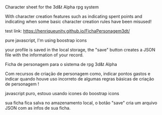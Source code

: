 Character sheet for the 3d&t Alpha rpg system

With character creation features such as indicating spent points and indicating when some basic character creation rules have been misused!


test link: https://henriqueunity.github.io/FichaPersonagem3dt/

pure javascript, I'm using boostrap icons

your profile is saved in the local storage, the "save" button creates a JSON file with the information of your record.

Ficha de personagem para o sistema de rpg 3d&t Alpha

Com recursos de criação de personagem como, indicar pontos gastos e indicar quando houve uso incorreto de algumas regras básicas de criação de personagem !


javascript puro, estouo usando icones do boostrap icons 

sua ficha fica salva no amazenamento local, o botão "save" cria um arquivo JSON com as infos de sua ficha. 

